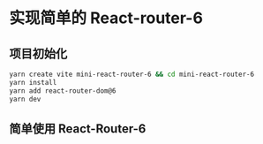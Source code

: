 # 实现简单的 React-router-6

## 项目初始化

```bash
yarn create vite mini-react-router-6 && cd mini-react-router-6
yarn install
yarn add react-router-dom@6
yarn dev
```

## 简单使用 React-Router-6
